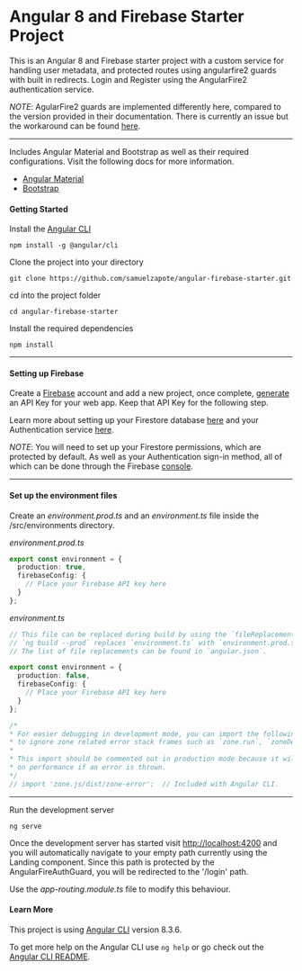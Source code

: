 # Angular 8 and Firebase Starter Project

This is an Angular 8 and Firebase starter project with a custom service for handling user metadata, and protected routes using angularfire2 guards with built in redirects. Login and Register using the AngularFire2 authentication service.

*NOTE*: AgularFire2 guards are implemented differently here, compared to the version provided in their documentation. There is currently an issue but the workaround can be found [here](https://github.com/angular/angularfire2/issues/2099#issuecomment-503403712).

---

Includes Angular Material and Bootstrap as well as their required configurations. Visit the following docs for more information.
* [Angular Material](https://material.angular.io/)
* [Bootstrap](https://getbootstrap.com/docs/4.3/getting-started/introduction/)

#### Getting Started

Install the [Angular CLI](https://angular.io/guide/setup-local)
```
npm install -g @angular/cli
```

Clone the project into your directory
```
git clone https://github.com/samuelzapote/angular-firebase-starter.git
```

cd into the project folder
```
cd angular-firebase-starter
```

Install the required dependencies
```
npm install
```

---

#### Setting up Firebase

Create a [Firebase](https://firebase.google.com) account and add a new project, once complete, [generate](https://firebase.google.com/docs/web/setup) an API Key for your web app. Keep that API Key for the following step.

Learn more about setting up your Firestore database [here](https://firebase.google.com/docs/firestore) and your Authentication service [here](https://firebase.google.com/docs/auth).

*NOTE*: You will need to set up your Firestore permissions, which are protected by default. As well as your Authentication sign-in method, all of which can be done through the Firebase [console](https://console.firebase.google.com).

---

#### Set up the environment files

Create an *environment.prod.ts* and an *environment.ts* file inside the /src/environments directory.

*environment.prod.ts*
```typescript
export const environment = {
  production: true,
  firebaseConfig: {
    // Place your Firebase API key here
  }
};
```

*environment.ts*
```typescript
// This file can be replaced during build by using the `fileReplacements` array.
// `ng build --prod` replaces `environment.ts` with `environment.prod.ts`.
// The list of file replacements can be found in `angular.json`.

export const environment = {
  production: false,
  firebaseConfig: {
    // Place your Firebase API key here
  }
};

/*
* For easier debugging in development mode, you can import the following file
* to ignore zone related error stack frames such as `zone.run`, `zoneDelegate.invokeTask`.
*
* This import should be commented out in production mode because it will have a negative impact
* on performance if an error is thrown.
*/
// import 'zone.js/dist/zone-error';  // Included with Angular CLI.
```

---

Run the development server
```
ng serve
```

Once the development server has started visit <http://localhost:4200> and you will automatically navigate to your empty path currently using the Landing component. Since this path is protected by the AngularFireAuthGuard, you will be redirected to the '/login' path. 

Use the *app-routing.module.ts* file to modify this behaviour.

#### Learn More

This project is using [Angular CLI](https://github.com/angular/angular-cli) version 8.3.6.

To get more help on the Angular CLI use `ng help` or go check out the [Angular CLI README](https://github.com/angular/angular-cli/blob/master/README.md).
